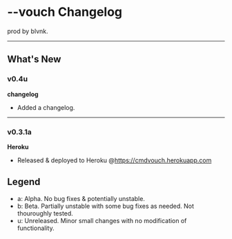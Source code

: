 # --vouch Changelog

prod by blvnk.

---

## What's New

### v0.4u

**changelog**

- Added a changelog.

---

### v0.3.1a

**Heroku**

- Released & deployed to Heroku @https://cmdvouch.herokuapp.com
## Legend

- a: Alpha. No bug fixes & potentially unstable.
- b: Beta. Partially unstable with some bug fixes as needed. Not thouroughly tested.
- u: Unreleased. Minor small changes with no modification of functionality.